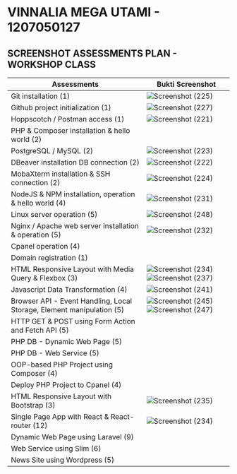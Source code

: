 # VINNALIA MEGA UTAMI - 1207050127

## SCREENSHOT ASSESSMENTS PLAN - WORKSHOP CLASS

Assessments| Bukti Screenshot
---|---
Git installation (1) | ![Screenshot (225)](https://user-images.githubusercontent.com/112877296/209046688-f6395ac7-04f1-4c1d-9da0-54d5af39fe04.png)
Github project initialization (1) | ![Screenshot (227)](https://user-images.githubusercontent.com/112877296/209048809-fa8d0b29-afef-4c9d-964b-3ae5aa44d3c6.png)
Hoppscotch / Postman access (1) | ![Screenshot (221)](https://user-images.githubusercontent.com/112877296/209043401-c3f091d0-a71c-46c3-91a8-f3d4b05d5a3d.png)
PHP & Composer installation & hello world (2) | 
PostgreSQL / MySQL (2) | ![Screenshot (223)](https://user-images.githubusercontent.com/112877296/209044504-2f6a36ac-d44b-41e3-8609-0da42cb24750.png)
DBeaver installation DB connection (2) | ![Screenshot (222)](https://user-images.githubusercontent.com/112877296/209043947-0f459d3b-9ef0-4bae-9fd7-b00ce45a7dc7.png)
MobaXterm installation & SSH connection (2) | ![Screenshot (224)](https://user-images.githubusercontent.com/112877296/209044991-5b391573-438e-48fa-8902-22e91df07c63.png)
NodeJS & NPM installation, operation & hello world (4) | ![Screenshot (231)](https://user-images.githubusercontent.com/112877296/209459778-011826bd-67b4-4860-a34f-3f33ea881812.png)
Linux server operation (5) | ![Screenshot (248)](https://user-images.githubusercontent.com/112877296/209466867-74b5ecf1-a898-4611-9ae1-ce91085eb883.png)
Nginx / Apache web server installation & operation (5) | ![Screenshot (232)](https://user-images.githubusercontent.com/112877296/209460606-8b710580-1794-457c-8097-ed6043397810.png)
Cpanel operation (4) |
Domain registration (1) |
HTML Responsive Layout with Media Query & Flexbox (3) | ![Screenshot (234)](https://user-images.githubusercontent.com/112877296/209462091-bab2d538-734b-435e-8422-6e1e34861264.png) ![Screenshot (237)](https://user-images.githubusercontent.com/112877296/209462099-c9420f32-adda-4156-a9c7-004581028b5a.png)
Javascript Data Transformation (4) | ![Screenshot (241)](https://user-images.githubusercontent.com/112877296/209462781-80084f13-cad4-458d-be5b-97ada30bb641.png)
Browser API - Event Handling, Local Storage, Element manipulation (5) | ![Screenshot (245)](https://user-images.githubusercontent.com/112877296/209465584-63f8bee7-f329-4899-bbfb-3062936ad033.png) ![Screenshot (247)](https://user-images.githubusercontent.com/112877296/209465587-771d1219-6dd0-45ee-be5e-1f5f9e1c8696.png)
HTTP GET & POST using Form Action and Fetch API (5) |
PHP DB - Dynamic Web Page (5) |
PHP DB - Web Service (5) |
OOP-based PHP Project using Composer (4) |
Deploy PHP Project to Cpanel (4) |
HTML Responsive Layout with Bootstrap (3) | ![Screenshot (235)](https://user-images.githubusercontent.com/112877296/209461370-a9e91bc5-873f-4e27-aacc-ca7e2a180f0c.png)
Single Page App with React & React-router (12) | ![Screenshot (234)](https://user-images.githubusercontent.com/112877296/209461049-9692aae6-788f-442f-8007-5982958590b8.png)
Dynamic Web Page using Laravel (9) |
Web Service using Slim (6) |
News Site using Wordpress (5) |
